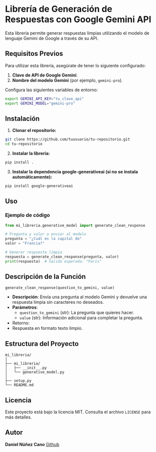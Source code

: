 # Librería de Generación de Respuestas con Google Gemini API

Esta librería permite generar respuestas limpias utilizando el modelo de lenguaje Gemini de Google a través de su API.

## Requisitos Previos

Para utilizar esta librería, asegúrate de tener lo siguiente configurado:

1. **Clave de API de Google Gemini**.
2. **Nombre del modelo Gemini** (por ejemplo, `gemini-pro`).

Configura las siguientes variables de entorno:

```bash
export GEMINI_API_KEY="tu_clave_api"
export GEMINI_MODEL="gemini-pro"
```

## Instalación
1. **Clonar el repositorio:**
```bash
git clone https://github.com/tuusuario/tu-repositorio.git
cd tu-repositorio
```

2. **Instalar la librería:**
```bash
pip install .
```

3. **Instalar la dependencia google-generativeai (si no se instala automáticamente):**
```bash
pip install google-generativeai
```

## Uso
### Ejemplo de código
```python
from mi_libreria.generative_model import generate_clean_response

# Pregunta y valor a enviar al modelo
pregunta = "¿Cuál es la capital de"
valor = "Francia?"

# Generar respuesta limpia
respuesta = generate_clean_response(pregunta, valor)
print(respuesta)  # Salida esperada: "París"
```

## Descripción de la Función
`generate_clean_response(question_to_gemini, value)`

- **Descripción**:
    Envía una pregunta al modelo Gemini y devuelve una respuesta limpia sin caracteres no deseados.
- **Parámetros**:
  - `question_to_gemini` (str): La pregunta que quieres hacer.
  - `value` (str): Información adicional para completar la pregunta.
- Retorno:
- Respuesta en formato texto limpio.

## Estructura del Proyecto
```arduino
mi_libreria/
│
├── mi_libreria/
│   ├── __init__.py
│   └── generative_model.py
│
├── setup.py
└── README.md
```

## Licencia

Este proyecto está bajo la licencia MIT. Consulta el archivo `LICENSE` para más detalles.

## Autor
**Daniel Núñez Cano**
[Github](https://github.com/danielnunezcano)

